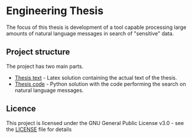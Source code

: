 # Engineering Thesis
The focus of this thesis is development of a tool capable processing large amounts of natural language messages in search of "sensitive" data.
## Project structure
The project has two main parts. 
* [Thesis text](Thesis/) - Latex solution containing the actual text of the thesis.
* [Thesis code](Code/) - Python solution with the code performing the search on natural language messages.
## Licence
This project is licensed under the GNU General Public License v3.0 - see the [LICENSE](LICENSE) file for details
